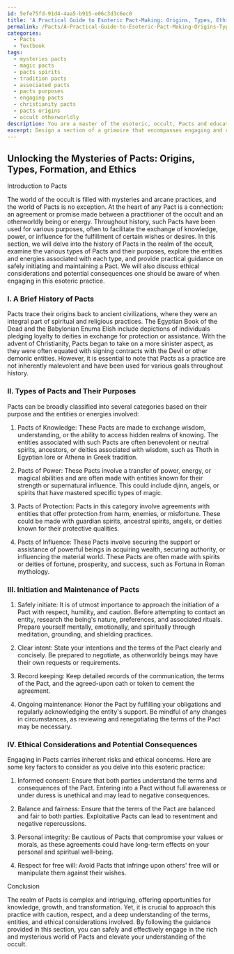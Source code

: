 ```yaml
---
id: 5efe75fd-91d4-4aa5-b915-e06c3d3c6ec0
title: 'A Practical Guide to Esoteric Pact-Making: Origins, Types, Ethics, and More'
permalink: /Pacts/A-Practical-Guide-to-Esoteric-Pact-Making-Origins-Types-Ethics-and-More/
categories:
  - Pacts
  - Textbook
tags:
  - mysteries pacts
  - magic pacts
  - pacts spirits
  - tradition pacts
  - associated pacts
  - pacts purposes
  - engaging pacts
  - christianity pacts
  - pacts origins
  - occult otherworldly
description: You are a master of the esoteric, occult, Pacts and education, you have written many textbooks on the subject in ways that provide students with rich and deep understanding of the subject. You are being asked to write textbook-like sections on a topic and you do it with full context, explainability, and reliability in accuracy to the true facts of the topic at hand, in a textbook style that a student would easily be able to learn from, in a rich, engaging, and contextual way. Always include relevant context (such as formulas and history), related concepts, and in a way that someone can gain deep insights from.
excerpt: Design a section of a grimoire that encompasses engaging and concise information about understanding, forming, and honoring Pacts in the realm of the occult. Include a brief history, the various types of Pacts, their purposes, and the entities or energies associated with each type. Furthermore, provide practical guidance on safely initiating and maintaining a Pact, as well as any ethical considerations and potential consequences one should be aware of as they delve into this esoteric practice.
---
```


## Unlocking the Mysteries of Pacts: Origins, Types, Formation, and Ethics

Introduction to Pacts

The world of the occult is filled with mysteries and arcane practices, and the world of Pacts is no exception. At the heart of any Pact is a connection: an agreement or promise made between a practitioner of the occult and an otherworldly being or energy. Throughout history, such Pacts have been used for various purposes, often to facilitate the exchange of knowledge, power, or influence for the fulfillment of certain wishes or desires. In this section, we will delve into the history of Pacts in the realm of the occult, examine the various types of Pacts and their purposes, explore the entities and energies associated with each type, and provide practical guidance on safely initiating and maintaining a Pact. We will also discuss ethical considerations and potential consequences one should be aware of when engaging in this esoteric practice.

### I. A Brief History of Pacts

Pacts trace their origins back to ancient civilizations, where they were an integral part of spiritual and religious practices. The Egyptian Book of the Dead and the Babylonian Enuma Elish include depictions of individuals pledging loyalty to deities in exchange for protection or assistance. With the advent of Christianity, Pacts began to take on a more sinister aspect, as they were often equated with signing contracts with the Devil or other demonic entities. However, it is essential to note that Pacts as a practice are not inherently malevolent and have been used for various goals throughout history.

### II. Types of Pacts and Their Purposes

Pacts can be broadly classified into several categories based on their purpose and the entities or energies involved:

1. Pacts of Knowledge: These Pacts are made to exchange wisdom, understanding, or the ability to access hidden realms of knowing. The entities associated with such Pacts are often benevolent or neutral spirits, ancestors, or deities associated with wisdom, such as Thoth in Egyptian lore or Athena in Greek tradition.

2. Pacts of Power: These Pacts involve a transfer of power, energy, or magical abilities and are often made with entities known for their strength or supernatural influence. This could include djinn, angels, or spirits that have mastered specific types of magic.

3. Pacts of Protection: Pacts in this category involve agreements with entities that offer protection from harm, enemies, or misfortune. These could be made with guardian spirits, ancestral spirits, angels, or deities known for their protective qualities.

4. Pacts of Influence: These Pacts involve securing the support or assistance of powerful beings in acquiring wealth, securing authority, or influencing the material world. These Pacts are often made with spirits or deities of fortune, prosperity, and success, such as Fortuna in Roman mythology.

### III. Initiation and Maintenance of Pacts

1. Safely initiate: It is of utmost importance to approach the initiation of a Pact with respect, humility, and caution. Before attempting to contact an entity, research the being's nature, preferences, and associated rituals. Prepare yourself mentally, emotionally, and spiritually through meditation, grounding, and shielding practices.

2. Clear intent: State your intentions and the terms of the Pact clearly and concisely. Be prepared to negotiate, as otherworldly beings may have their own requests or requirements.

3. Record keeping: Keep detailed records of the communication, the terms of the Pact, and the agreed-upon oath or token to cement the agreement.

4. Ongoing maintenance: Honor the Pact by fulfilling your obligations and regularly acknowledging the entity's support. Be mindful of any changes in circumstances, as reviewing and renegotiating the terms of the Pact may be necessary.

### IV. Ethical Considerations and Potential Consequences

Engaging in Pacts carries inherent risks and ethical concerns. Here are some key factors to consider as you delve into this esoteric practice:

1. Informed consent: Ensure that both parties understand the terms and consequences of the Pact. Entering into a Pact without full awareness or under duress is unethical and may lead to negative consequences.

2. Balance and fairness: Ensure that the terms of the Pact are balanced and fair to both parties. Exploitative Pacts can lead to resentment and negative repercussions.

3. Personal integrity: Be cautious of Pacts that compromise your values or morals, as these agreements could have long-term effects on your personal and spiritual well-being.

4. Respect for free will: Avoid Pacts that infringe upon others' free will or manipulate them against their wishes.

Conclusion

The realm of Pacts is complex and intriguing, offering opportunities for knowledge, growth, and transformation. Yet, it is crucial to approach this practice with caution, respect, and a deep understanding of the terms, entities, and ethical considerations involved. By following the guidance provided in this section, you can safely and effectively engage in the rich and mysterious world of Pacts and elevate your understanding of the occult.
